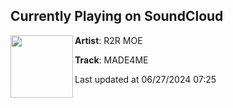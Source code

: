 ## Currently Playing on SoundCloud

[<img align="left" width="100" src="https://i1.sndcdn.com/artworks-bJXZRgtflyxwubof-clCmbA-t500x500.jpg">](https://soundcloud.com/r2rmoe/made4me)

**Artist**: R2R MOE 

**Track**: MADE4ME

Last updated at 06/27/2024 07:25
